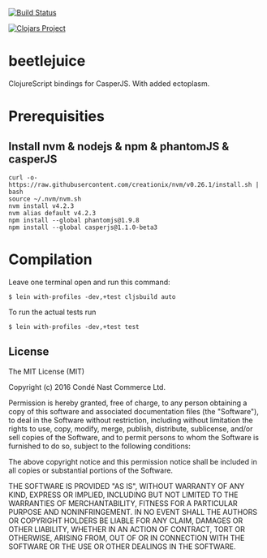 [![Build Status](https://travis-ci.org/cncommerce/beetlejuice.svg?branch=master)](https://travis-ci.org/cncommerce/beetlejuice)

[![Clojars Project](https://img.shields.io/clojars/v/beetlejuice.svg)](https://clojars.org/beetlejuice)

# beetlejuice

ClojureScript bindings for CasperJS.  With added ectoplasm.

# Prerequisities

## Install nvm & nodejs & npm & phantomJS & casperJS

    curl -o- https://raw.githubusercontent.com/creationix/nvm/v0.26.1/install.sh | bash
    source ~/.nvm/nvm.sh
    nvm install v4.2.3
    nvm alias default v4.2.3
    npm install --global phantomjs@1.9.8
    npm install --global casperjs@1.1.0-beta3

# Compilation

Leave one terminal open and run this command:
```
$ lein with-profiles -dev,+test cljsbuild auto
```

To run the actual tests run
```
$ lein with-profiles -dev,+test test
```



## License

The MIT License (MIT)

Copyright (c) 2016 Condé Nast Commerce Ltd.

Permission is hereby granted, free of charge, to any person obtaining a copy of this software and associated 
documentation files (the "Software"), to deal in the Software without restriction, including without limitation the 
rights to use, copy, modify, merge, publish, distribute, sublicense, and/or sell copies of the Software, and to permit 
persons to whom the Software is furnished to do so, subject to the following conditions:

The above copyright notice and this permission notice shall be included in all copies or substantial portions of the 
Software.

THE SOFTWARE IS PROVIDED "AS IS", WITHOUT WARRANTY OF ANY KIND, EXPRESS OR IMPLIED, INCLUDING BUT NOT LIMITED TO THE 
WARRANTIES OF MERCHANTABILITY, FITNESS FOR A PARTICULAR PURPOSE AND NONINFRINGEMENT. IN NO EVENT SHALL THE AUTHORS OR 
COPYRIGHT HOLDERS BE LIABLE FOR ANY CLAIM, DAMAGES OR OTHER LIABILITY, WHETHER IN AN ACTION OF CONTRACT, TORT OR 
OTHERWISE, ARISING FROM, OUT OF OR IN CONNECTION WITH THE SOFTWARE OR THE USE OR OTHER DEALINGS IN THE SOFTWARE.
